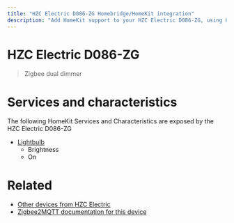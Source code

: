 ```yaml
---
title: "HZC Electric D086-ZG Homebridge/HomeKit integration"
description: "Add HomeKit support to your HZC Electric D086-ZG, using Homebridge, Zigbee2MQTT and homebridge-z2m."
---
```

<!---
This file has been GENERATED using src/docgen/docgen.ts
DO NOT EDIT THIS FILE MANUALLY!
-->
# HZC Electric D086-ZG
> Zigbee dual dimmer


# Services and characteristics
The following HomeKit Services and Characteristics are exposed by
the HZC Electric D086-ZG

* [Lightbulb](../../light.md)
  * Brightness
  * On


# Related
* [Other devices from HZC Electric](../index.md#hzc_electric)
* [Zigbee2MQTT documentation for this device](https://www.zigbee2mqtt.io/devices/D086-ZG.html)